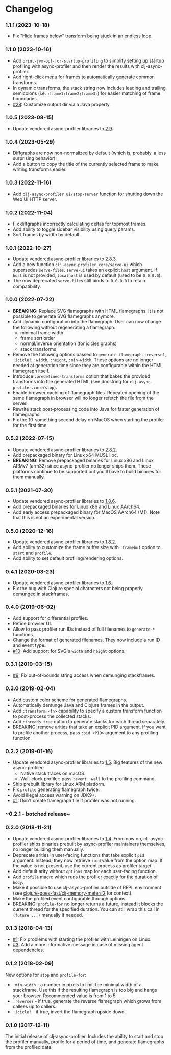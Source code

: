 # Changelog

### 1.1.1 (2023-10-18)

- Fix "Hide frames below" transform being stuck in an endless loop.

### 1.1.0 (2023-10-16)

- Add `print-jvm-opt-for-startup-profiling` to simplify setting up startup
  profiling with async-profiler and then render the results with
  clj-async-profiler.
- Add right-click menu for frames to automatically generate common transforms.
- In dynamic transforms, the stack string now includes leading and trailing
  semicolons (i.e. `;frame1;frame2;frame3;`) for easier matching of frame
  boundaries.
- [#28](https://github.com/clojure-goes-fast/clj-async-profiler/pull/28):
  Customize output dir via a Java property.

### 1.0.5 (2023-08-15)

- Update vendored async-profiler libraries to
  [2.9](https://github.com/jvm-profiling-tools/async-profiler/releases/tag/v2.9).

### 1.0.4 (2023-05-29)

- Diffgraphs are now non-normalized by default (which is, probably, a less
  surprising behavior).
- Add a button to copy the title of the currently selected frame to make writing
  transforms easier.

### 1.0.3 (2022-11-16)

- Add `clj-async-profiler.ui/stop-server` function for shutting down the Web UI
  HTTP server.

### 1.0.2 (2022-11-04)

- Fix diffgraphs incorrectly calculating deltas for topmost frames.
- Add ability to toggle sidebar visibility using query params.
- Sort frames by width by default.

### 1.0.1 (2022-10-27)

- Update vendored async-profiler libraries to
  [2.8.3](https://github.com/jvm-profiling-tools/async-profiler/releases/tag/v2.8.3).
- Add a new function `clj-async-profiler.core/serve-ui` which supersedes
  `serve-files`. `serve-ui` takes an explicit `host` argument. If `host` is not
  provided, `localhost` is used by default (used to be `0.0.0.0`).
- The now deprecated `serve-files` still binds to `0.0.0.0` to retain
  compatibility.

### 1.0.0 (2022-07-22)

- **BREAKING:** Replace SVG flamegraphs with HTML flamegraphs. It is not
  possible to generate SVG flamegraphs anymore.
- Add dynamic configuration into the flamegraph. User can now change the
  following without regenerating a flamegraph:
  - minimal frame width
  - frame sort order
  - normal/inverse orientation (for icicles graphs)
  - stack transforms
- Remove the following options passed to `generate-flamegraph`: `:reverse?`,
  `:icicle?`, `:width`, `:height`, `:min-width`. These options are no longer
  needed at generation time since they are configurable within the HTML
  flamegraph itself.
- Introduce `:predefined-transforms` option that bakes the provided transforms
  into the generated HTML (see docstring for `clj-async-profiler.core/stop`).
- Enable browser caching of flamegraph files. Repeated opening of the same
  flamegraph in browser will no longer refetch the file from the server.
- Rewrite stack post-processing code into Java for faster generation of
  flamegraphs.
- Fix the 10-something second delay on MacOS when starting the profiler for the
  first time.

### 0.5.2 (2022-07-15)

- Update vendored async-profiler libraries to
  [2.8.2](https://github.com/jvm-profiling-tools/async-profiler/releases/tag/v2.8.2).
- Add prepackaged binary for Linux x64 MUSL libc.
- **BREAKING:** Remove prepackaged binaries for Linux x86 and Linux ARMv7
  (arm32) since async-profiler no longer ships them. These platforms continue to
  be supported but you'll have to build binaries for them manually.

### 0.5.1 (2021-07-30)

- Update vendored async-profiler libraries to
  [1.8.6](https://github.com/jvm-profiling-tools/async-profiler/releases/tag/v1.8.6).
- Add prepackaged binaries for Linux x86 and Linux AArch64.
- Add early access prepackaged binary for MacOS AArch64 (M1). Note that this is
  not an experimental version.

### 0.5.0 (2020-12-16)

- Update vendored async-profiler libraries to
  [1.8.2](https://github.com/jvm-profiling-tools/async-profiler/blob/master/CHANGELOG.md#182---2020-11-02).
- Add ability to customize the frame buffer size with `:framebuf` option to
  `start` and `profile`.
- Add ability to set default profiling/rendering options.

### 0.4.1 (2020-03-23)

- Update vendored async-profiler libraries to
  [1.6](https://github.com/jvm-profiling-tools/async-profiler/blob/master/CHANGELOG.md#16-2019-09-09).
- Fix the bug with Clojure special characters not being properly demunged in stackframes.

### 0.4.0 (2019-06-02)

- Add support for differential profiles.
- Refine browser UI.
- Allow to pass profiler run IDs instead of full filenames to `generate-*`
  functions.
- Change the format of generated filenames. They now include a run ID and event
  type.
- [#10](https://github.com/clojure-goes-fast/clj-async-profiler/issues/10): Add
  support for SVG's `width` and `height` options.

### 0.3.1 (2019-03-15)

- [#9](https://github.com/clojure-goes-fast/clj-async-profiler/issues/9): Fix
  out-of-bounds string access when demunging stackframes.

### 0.3.0 (2019-02-04)

- Add custom color scheme for generated flamegraphs.
- Automatically demunge Java and Clojure frames in the output.
- Add `:transform <fn>` capability to specify a custom transform function to
  post-process the collected stacks.
- Add `:threads true` option to generate stacks for each thread separately.
- BREAKING: remove arities that take an explicit PID argument. If you want to
  profile another process, pass `:pid <PID>` argument to any profiling function.

### 0.2.2 (2019-01-16)

- Update vendored async-profiler libraries to
  [1.5](https://github.com/jvm-profiling-tools/async-profiler/blob/master/CHANGELOG.md#15---2019-01-08).
  Big features of the new async-profiler:
  + Native stack traces on macOS.
  + Wall-clock profiler: pass `:event :wall` to the profiling command.
- Ship prebuilt library for Linux ARM platform.
- Fix `profile` generating flamegraph twice.
- Avoid illegal access warning on JDK9+.
- [#1](https://github.com/clojure-goes-fast/clj-async-profiler/issues/1): Don't
  create flamegraph file if profiler was not running.

### ~0.2.1 - botched release~

### 0.2.0 (2018-11-21)

- Update vendored async-profiler libraries to
  [1.4](https://github.com/jvm-profiling-tools/async-profiler/blob/master/CHANGELOG.md#14---2018-06-24).
  From now on, clj-async-profiler ships binaries prebuilt by async-profiler
  maintainers themselves, no longer building them manually.
- Deprecate arities in user-facing functions that take explicit `pid` argument.
  Instead, they now retrieve `:pid` value from the option map. If the value is
  not present, use the current process as profiler target.
- Add default arity without `options` map for each user-facing function.
- Add `profile` macro which runs the profiler exactly for the duration of
  `body`.
- Make it possible to use clj-async-profiler outside of REPL environment (see
  [clojure-goes-fast/clj-memory-meter#2](https://github.com/clojure-goes-fast/clj-memory-meter/issues/2)
  for context).
- Make the profiled event configurable through options.
- BREAKING: `profile-for` no longer returns a future, instead it blocks the
  current thread for the specified duration. You can still wrap this call in
  `(future ...)` manually if needed.

### 0.1.3 (2018-04-13)

- [#1](https://github.com/clojure-goes-fast/clj-async-profiler/issues/1): Fix
  problems with starting the profiler with Leiningen on Linux.
- [#3](https://github.com/clojure-goes-fast/clj-async-profiler/issues/3): Add a
  more informative message in case of missing agent dependencies.

### 0.1.2 (2018-02-09)

New options for `stop` and `profile-for`:

- `:min-width` - a number in pixels to limit the minimal width of a stackframe.
  Use this if the resulting flamegraph is too big and hangs your browser.
  Recommended value is from 1 to 5.
- `:reverse?` - if true, generate the reverse flamegraph which grows from
  callees up to callers.
- `:icicle?` - if true, invert the flamegraph upside down.



### 0.1.0 (2017-12-11)

The initial release of clj-async-profiler. Includes the ability to start and
stop the profiler manually, profile for a period of time, and generate
flamegraphs from the profiled data.
